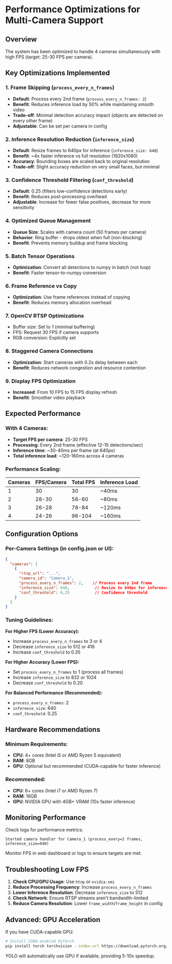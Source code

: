 # Performance Optimizations for Multi-Camera Support

## Overview
The system has been optimized to handle 4 cameras simultaneously with high FPS (target: 25-30 FPS per camera).

## Key Optimizations Implemented

### 1. Frame Skipping (`process_every_n_frames`)
- **Default**: Process every 2nd frame (`process_every_n_frames: 2`)
- **Benefit**: Reduces inference load by 50% while maintaining smooth video
- **Trade-off**: Minimal detection accuracy impact (objects are detected on every other frame)
- **Adjustable**: Can be set per camera in config

### 2. Inference Resolution Reduction (`inference_size`)
- **Default**: Resize frames to 640px for inference (`inference_size: 640`)
- **Benefit**: ~4x faster inference vs full resolution (1920x1080)
- **Accuracy**: Bounding boxes are scaled back to original resolution
- **Trade-off**: Slight accuracy reduction on very small faces, but minimal

### 3. Confidence Threshold Filtering (`conf_threshold`)
- **Default**: 0.25 (filters low-confidence detections early)
- **Benefit**: Reduces post-processing overhead
- **Adjustable**: Increase for fewer false positives, decrease for more sensitivity

### 4. Optimized Queue Management
- **Queue Size**: Scales with camera count (50 frames per camera)
- **Behavior**: Ring buffer - drops oldest when full (non-blocking)
- **Benefit**: Prevents memory buildup and frame blocking

### 5. Batch Tensor Operations
- **Optimization**: Convert all detections to numpy in batch (not loop)
- **Benefit**: Faster tensor-to-numpy conversion

### 6. Frame Reference vs Copy
- **Optimization**: Use frame references instead of copying
- **Benefit**: Reduces memory allocation overhead

### 7. OpenCV RTSP Optimizations
- Buffer size: Set to 1 (minimal buffering)
- FPS: Request 30 FPS if camera supports
- RGB conversion: Explicitly set

### 8. Staggered Camera Connections
- **Optimization**: Start cameras with 0.2s delay between each
- **Benefit**: Reduces network congestion and resource contention

### 9. Display FPS Optimization
- **Increased**: From 10 FPS to 15 FPS display refresh
- **Benefit**: Smoother video playback

## Expected Performance

### With 4 Cameras:
- **Target FPS per camera**: 25-30 FPS
- **Processing**: Every 2nd frame (effective 12-15 detections/sec)
- **Inference time**: ~30-40ms per frame (at 640px)
- **Total inference load**: ~120-160ms across 4 cameras

### Performance Scaling:

| Cameras | FPS/Camera | Total FPS | Inference Load |
|---------|------------|-----------|----------------|
| 1       | 30         | 30        | ~40ms         |
| 2       | 28-30      | 56-60     | ~80ms         |
| 3       | 26-28      | 78-84     | ~120ms        |
| 4       | 24-26      | 96-104    | ~160ms        |

## Configuration Options

### Per-Camera Settings (in config.json or UI):

```json
{
  "cameras": [
    {
      "rtsp_url": "...",
      "camera_id": "Camera_1",
      "process_every_n_frames": 2,    // Process every 2nd frame
      "inference_size": 640,           // Resize to 640px for inference
      "conf_threshold": 0.25           // Confidence threshold
    }
  ]
}
```

### Tuning Guidelines:

**For Higher FPS (Lower Accuracy):**
- Increase `process_every_n_frames` to 3 or 4
- Decrease `inference_size` to 512 or 416
- Increase `conf_threshold` to 0.35

**For Higher Accuracy (Lower FPS):**
- Set `process_every_n_frames` to 1 (process all frames)
- Increase `inference_size` to 832 or 1024
- Decrease `conf_threshold` to 0.20

**For Balanced Performance (Recommended):**
- `process_every_n_frames`: 2
- `inference_size`: 640
- `conf_threshold`: 0.25

## Hardware Recommendations

### Minimum Requirements:
- **CPU**: 4+ cores (Intel i5 or AMD Ryzen 5 equivalent)
- **RAM**: 8GB
- **GPU**: Optional but recommended (CUDA-capable for faster inference)

### Recommended:
- **CPU**: 6+ cores (Intel i7 or AMD Ryzen 7)
- **RAM**: 16GB
- **GPU**: NVIDIA GPU with 4GB+ VRAM (10x faster inference)

## Monitoring Performance

Check logs for performance metrics:
```
Started camera handler for Camera_1 (process_every=2 frames, inference_size=640)
```

Monitor FPS in web dashboard or logs to ensure targets are met.

## Troubleshooting Low FPS

1. **Check CPU/GPU Usage**: Use `htop` or `nvidia-smi`
2. **Reduce Processing Frequency**: Increase `process_every_n_frames`
3. **Lower Inference Resolution**: Decrease `inference_size` to 512
4. **Check Network**: Ensure RTSP streams aren't bandwidth-limited
5. **Reduce Camera Resolution**: Lower `frame_width`/`frame_height` in config

## Advanced: GPU Acceleration

If you have CUDA-capable GPU:
```bash
# Install CUDA-enabled PyTorch
pip install torch torchvision --index-url https://download.pytorch.org/whl/cu118
```

YOLO will automatically use GPU if available, providing 5-10x speedup.

